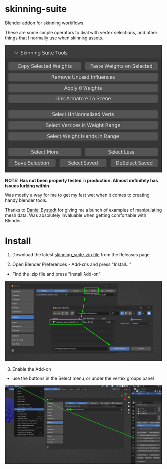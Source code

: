 # skinning-suite
Blender addon for skinning workflows.

These are some simple operators to deal with vertex selections, and other things that I normally use when skinning assets.

![header image](docs/header_image.png)

**NOTE: Has not been properly tested in production. Almost definitely has issues lurking within.**

Was mostly a way for me to get my feet wet when it comes to creating handy blender tools.

Thanks to [Daniel Bystedt](https://twitter.com/3dbystedt) for giving me a bunch of examples of manipulating mesh data. Was absolutely invaluable when getting comfortable with Blender.

# Install

1. Download the latest [skinning_suite .zip file](https://github.com/rBrenick/skinning-suite/releases/download/0.00.01/skinning_suite_0-00-01.zip) from the Releases page

2. Open Blender Preferences - Add-ons and press "Install..."
- Find the .zip file and press "Install Add-on"

![blender prefs](docs/install_step_1.png)

3. Enable the Add-on
- use the buttons in the Select menu, or under the vertex groups panel

![blender ui](docs/install_step_2.png)
